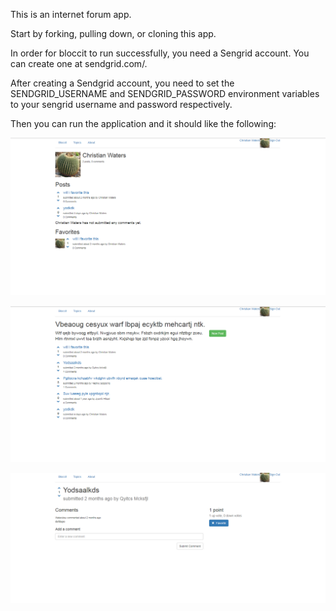 This is an internet forum app.

Start by forking, pulling down, or cloning this app.

In order for bloccit to run successfully, you need a Sengrid account. You can 
create one at sendgrid.com/.

After creating a Sendgrid account, you need to set the SENDGRID_USERNAME and 
SENDGRID_PASSWORD environment variables to your sengrid username and password 
respectively.

Then you can run the application and it should like the following:

![Profile](/lib/assets/bloccit-profile.png?raw=true "Profile")

![Topic](/lib/assets/bloccit-topic.png?raw=true "Topic")

![Post](/lib/assets/bloccit-post.png?raw=true "Post")